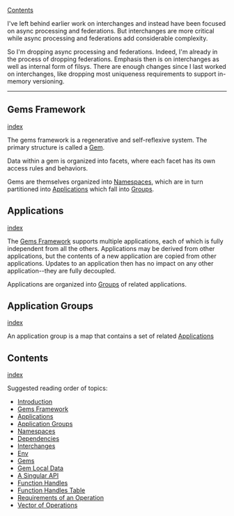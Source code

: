 [Contents](../../Contents.md)

I've left behind earlier work on interchanges and instead have been focused on async processing and federations. But interchanges are more critical while async processing and federations add considerable complexity.

So I'm dropping async processing and federations. Indeed, I'm already in the process of dropping federations. Emphasis then is on interchanges as well as internal form of filsys. There are enough changes since I last worked on interchanges, like dropping most uniqueness requirements to support in-memory versioning.

---

## Gems Framework
[index](../../Older%20Topic%20Indexes/Gems%20Framework.md)

The gems framework is a regenerative and self-reflexive system. The primary structure is called a [Gem](../../Older%20Topic%20Indexes/Gems.md).

Data within a gem is organized into facets, where each facet has its own access rules and behaviors.

Gems are themselves organized into [Namespaces](../../Older%20Topic%20Indexes/Namespaces.md), which are in turn partitioned into [Applications](../../Older%20Topic%20Indexes/Applications.md) which fall into [Groups](../../Older%20Topic%20Indexes/Application%20Groups.md).

## Applications
[index](../../Older%20Topic%20Indexes/Applications.md)

The [Gems Framework](../../Older%20Topic%20Indexes/Gems%20Framework.md) supports multiple applications, each of which is fully independent from all the others. Applications may be derived from other applications, but the contents of a new application are copied from other applications. Updates to an application then has no impact on any other application--they are fully decoupled.

Applications are organized into [Groups](../../Older%20Topic%20Indexes/Application%20Groups.md) of related applications.

## Application Groups
[index](../../Older%20Topic%20Indexes/Application%20Groups.md)

An application group is a map that contains a set of related [Applications](../../Older%20Topic%20Indexes/Applications.md)

## Contents
[index](../../Contents.md)

Suggested reading order of topics:

- [Introduction](../../Older%20Topic%20Indexes/Introduction.md)
- [Gems Framework](../../Older%20Topic%20Indexes/Gems%20Framework.md)
- [Applications](../../Older%20Topic%20Indexes/Applications.md)
- [Application Groups](../../Older%20Topic%20Indexes/Application%20Groups.md)
- [Namespaces](../../Older%20Topic%20Indexes/Namespaces.md)
- [Dependencies](../../Older%20Topic%20Indexes/Dependencies.md)
- [Interchanges](../../Older%20Topic%20Indexes/Interchanges.md)
- [Env](../../Older%20Topic%20Indexes/Env.md)
- [Gems](../../Older%20Topic%20Indexes/Gems.md)
- [Gem Local Data](../../Dropped%20Topics/Gem%20Local%20Data.md)
- [A Singular API](../../Older%20Topic%20Indexes/A%20Singular%20API.md)
- [Function Handles](../../Older%20Topic%20Indexes/Function%20Handles.md)
- [Function Handles Table](../../Older%20Topic%20Indexes/Function%20Handles%20Table.md)
- [Requirements of an Operation](../../Older%20Topic%20Indexes/Requirements%20of%20an%20Operation.md)
- [Vector of Operations](../../Older%20Topic%20Indexes/Vector%20of%20Operations.md)
